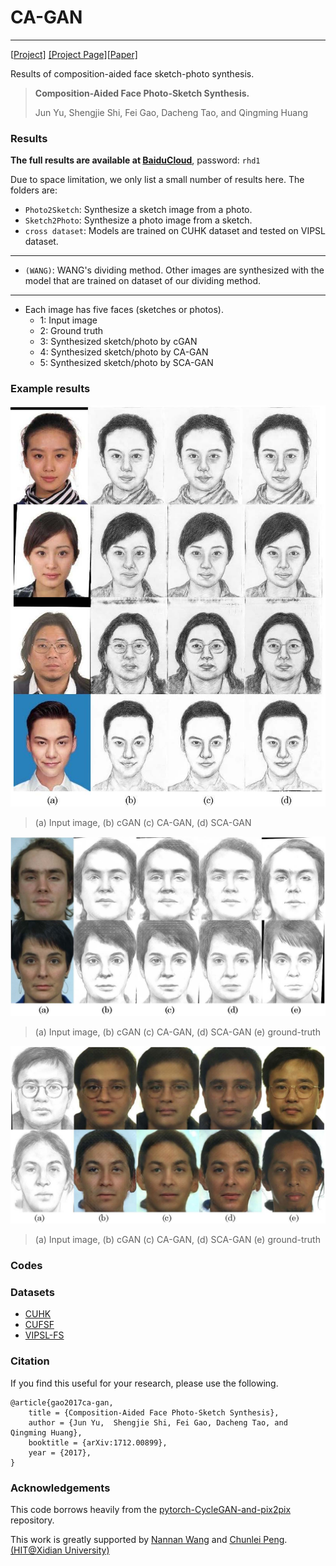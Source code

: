 # CA-GAN

------

[[Project\]](https://github.com/fei-hdu/ca-gan/) [\[Project Page\]](https://fei-hdu.github.io/ca-gan/)[[Paper\]](https://arxiv.org/abs/1712.00899) 

Results of composition-aided face sketch-photo synthesis.

> **Composition-Aided Face Photo-Sketch Synthesis.**
>
> Jun Yu,  Shengjie Shi, Fei Gao, Dacheng Tao, and Qingming Huang

### Results

**The full results are available at [BaiduCloud](https://pan.baidu.com/s/1PnzNYdwl6Cd2V5gg00ehQQ)**, password: `rhd1`

Due to space limitation, we only list a small number of results here.  The folders are:

- `Photo2Sketch`: Synthesize a sketch image from a photo.
- `Sketch2Photo`: Synthesize a photo image from a sketch.
- `cross dataset`: Models are trained on CUHK dataset and tested on VIPSL dataset.

------

- `(WANG)`: WANG's dividing method. Other images are synthesized with the  model that are trained on dataset of our dividing method. 

------

- Each image has five faces (sketches or photos). 
  - 1: Input image
  - 2: Ground truth
  - 3: Synthesized sketch/photo by cGAN
  - 4: Synthesized sketch/photo by CA-GAN
  - 5: Synthesized sketch/photo by SCA-GAN

### Example results

[![img](Examples/fig_celeb_sketch.jpg)](Examples/fig_celeb_sketch.jpg)

> (a) Input image, (b) cGAN (c)  CA-GAN, (d) SCA-GAN



[![img](Examples/fig_sketch_vipsl.jpg)](Examples/fig_sketch_vipsl.jpg)

>  (a) Input image, (b) cGAN (c)  CA-GAN, (d) SCA-GAN (e) ground-truth



[![img](Examples/fig_photo_vipsl.jpg)](Examples/fig_photo_vipsl.jpg)

> (a) Input image, (b) cGAN (c)  CA-GAN, (d) SCA-GAN (e) ground-truth



### Codes



### Datasets

- [CUHK](http://mmlab.ie.cuhk.edu.hk/archive/facesketch.html)
- [CUFSF](http://mmlab.ie.cuhk.edu.hk/archive/cufsf/index.html)
- [VIPSL-FS](http://www.ihitworld.com/)

### Citation

If you find this useful for your research, please use the following.

```
@article{gao2017ca-gan,
	title = {Composition-Aided Face Photo-Sketch Synthesis},
	author = {Jun Yu,  Shengjie Shi, Fei Gao, Dacheng Tao, and Qingming Huang},
	booktitle = {arXiv:1712.00899},
	year = {2017},
}
```

### Acknowledgements

This code borrows heavily from the [pytorch-CycleGAN-and-pix2pix](https://github.com/junyanz/pytorch-CycleGAN-and-pix2pix) repository.

This work is greatly supported by [Nannan Wang](http://www.ihitworld.com/) and [Chunlei Peng](http://chunleipeng.com/). [ (HIT@Xidian University)](http://www.ihitworld.com/)
